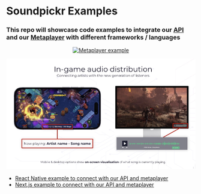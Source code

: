 # Soundpickr Examples

### This repo will showcase code examples to integrate our [API](https://docs.soundpickr.com/song_api/connect-with-api) and our [Metaplayer](https://docs.soundpickr.com/song_api/use-our-player) with different frameworks / languages

<p align="center">
  <a href="https://www.youtube.com/watch?v=cSCtbfSxvjo"><img src="https://img.youtube.com/vi/cSCtbfSxvjo/maxresdefault.jpg" alt="Metaplayer example"/></a>
</p>

![Metaplayer example](/screen.jpg)


- [React Native example to connect with our API and metaplayer](https://github.com/soundpickr/examples/tree/main/react-native-api-and-metaplayer)
- [Next.js example to connect with our API and metaplayer](https://github.com/soundpickr/examples/tree/main/nextjs-api-integration)
